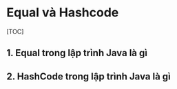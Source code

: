 # Equal và Hashcode

[TOC]

## 1. Equal trong lập trình Java là gì 



## 2. HashCode trong lập trình Java là gì